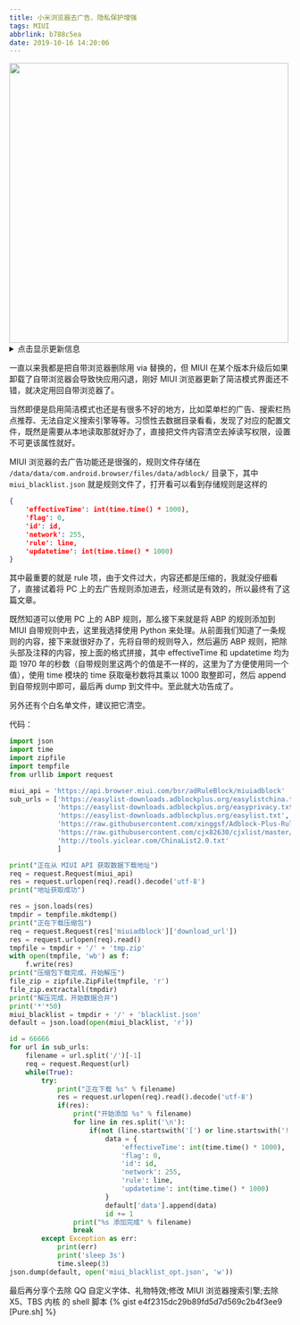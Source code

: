 ```yaml
---
title: 小米浏览器去广告、隐私保护增强
tags: MIUI
abbrlink: b788c5ea
date: 2019-10-16 14:20:06
---
```

<img src="https://i.loli.net/2019/10/16/jronISYk9gXcUxN.jpg" width="500"/>
<!--more-->

<details>
<summary>点击显示更新信息</summary>

{% note success %}
### 2019.3.14 更新
1. 当官方规则 API 返回空数据时跳过添加官方规则
2. 添加显示单个订阅规则调试（可能有误差）以及添加进度
3. 使用 [YUX-IO/ffp](https://github.com/YUX-IO/ffp) 的 demo 服务 <https://ffp.yux.io/> 代理下载规则，加速规则下载。（代理无法使用时会回退使用原地址）
4. 增加自动替换、防覆盖功能（防覆盖需要 chattr 命令支持，magisk 用户可以将 `/sbin/.magisk/busybox/chattr` 链接到 `/system/xbin/chattr`）
5. 添加 github gist 地址。
{% gist f720d18d00cb8f46206d4b4f109c5b7f [ad.py] %}
{% endnote %}

</details>


一直以来我都是把自带浏览器删除用 via 替换的，但 MIUI 在某个版本升级后如果卸载了自带浏览器会导致快应用闪退，刚好 MIUI 浏览器更新了简洁模式界面还不错，就决定用回自带浏览器了。

当然即便是启用简洁模式也还是有很多不好的地方，比如菜单栏的广告、搜索栏热点推荐、无法自定义搜索引擎等等。习惯性去数据目录看看，发现了对应的配置文件，既然是需要从本地读取那就好办了，直接把文件内容清空去掉读写权限，设置不可更该属性就好。

MIUI 浏览器的去广告功能还是很强的，规则文件存储在 `/data/data/com.android.browser/files/data/adblock/` 目录下，其中 `miui_blacklist.json` 就是规则文件了，打开看可以看到存储规则是这样的

``` json
{
    'effectiveTime': int(time.time() * 1000),
    'flag': 0,
    'id': id,
    'network': 255,
    'rule': line,
    'updatetime': int(time.time() * 1000)
}
```

其中最重要的就是 rule 项，由于文件过大，内容还都是压缩的，我就没仔细看了，直接试着将 PC 上的去广告规则添加进去，经测试是有效的，所以最终有了这篇文章。

既然知道可以使用 PC 上的 ABP 规则，那么接下来就是将 ABP 的规则添加到 MIUI 自带规则中去，这里我选择使用 Python 来处理。从前面我们知道了一条规则的内容，接下来就很好办了，先将自带的规则导入，然后遍历 ABP 规则，把除头部及注释的内容，按上面的格式拼接，其中 effectiveTime 和 updatetime 均为距 1970 年的秒数（自带规则里这两个的值是不一样的，这里为了方便使用同一个值），使用 time 模块的 time 获取毫秒数将其乘以 1000 取整即可，然后 append 到自带规则中即可，最后再 dump 到文件中。至此就大功告成了。

另外还有个白名单文件，建议把它清空。

代码：

``` python
import json
import time
import zipfile
import tempfile
from urllib import request

miui_api = 'https://api.browser.miui.com/bsr/adRuleBlock/miuiadblock'
sub_urls = ['https://easylist-downloads.adblockplus.org/easylistchina.txt',
            'https://easylist-downloads.adblockplus.org/easyprivacy.txt',
            'https://easylist-downloads.adblockplus.org/easylist.txt',
            'https://raw.githubusercontent.com/xinggsf/Adblock-Plus-Rule/master/ABP-FX.txt',
            'https://raw.githubusercontent.com/cjx82630/cjxlist/master/cjx-annoyance.txt',
            'http://tools.yiclear.com/ChinaList2.0.txt'
            ]

print("正在从 MIUI API 获取数据下载地址")
req = request.Request(miui_api)
res = request.urlopen(req).read().decode('utf-8')
print("地址获取成功")

res = json.loads(res)
tmpdir = tempfile.mkdtemp()
print("正在下载压缩包")
req = request.Request(res['miuiadblock']['download_url'])
res = request.urlopen(req).read()
tmpfile = tmpdir + '/' + 'tmp.zip'
with open(tmpfile, 'wb') as f:
    f.write(res)
print("压缩包下载完成，开始解压")
file_zip = zipfile.ZipFile(tmpfile, 'r')
file_zip.extractall(tmpdir)
print("解压完成，开始数据合并")
print('*'*50)
miui_blacklist = tmpdir + '/' + 'blacklist.json'
default = json.load(open(miui_blacklist, 'r'))

id = 66666
for url in sub_urls:
    filename = url.split('/')[-1]
    req = request.Request(url)
    while(True):
        try:
            print("正在下载 %s" % filename)
            res = request.urlopen(req).read().decode('utf-8')
            if(res):
                print("开始添加 %s" % filename)
                for line in res.split('\n'):
                    if(not (line.startswith('[') or line.startswith('!'))):
                        data = {
                            'effectiveTime': int(time.time() * 1000),
                            'flag': 0,
                            'id': id,
                            'network': 255,
                            'rule': line,
                            'updatetime': int(time.time() * 1000)
                        }
                        default['data'].append(data)
                        id += 1
                print("%s 添加完成" % filename)
                break
        except Exception as err:
            print(err)
            print('sleep 3s')
            time.sleep(3)
json.dump(default, open('miui_blacklist_opt.json', 'w'))

```

最后再分享个去除 QQ 自定义字体、礼物特效;修改 MIUI 浏览器搜索引擎;去除 X5、TBS 内核 的 shell 脚本 {% gist e4f2315dc29b89fd5d7d569c2b4f3ee9 [Pure.sh] %}